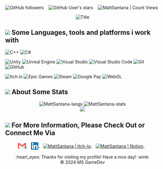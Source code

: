 <img alt="GitHub followers" src="https://img.shields.io/github/followers/MattSantana?style=social"> &nbsp;&nbsp; <img alt="GitHub User's stars" src="https://img.shields.io/github/stars/MattSantana?style=social"> &nbsp;&nbsp; <img alt="MattSantana | Count Views" src="https://enemo786q3svfle.m.pipedream.net" />

<div align="center">
  <img src="https://readme-typing-svg.herokuapp.com?font=FiraCode+Daughter&color=%2338C2FF&size=100&center=true&vCenter=true&height=150&width=2800&lines=Heyyy!!+What's+up?!;I'm+Matheus+Santana+and+i'm+a+Game+Dev!+%3C3;It's+a+pleasure+to+meet+you!;Welcome+to+my+Github+profile!" alt="Title"></img>
</div>


## <img src="https://media2.giphy.com/media/QssGEmpkyEOhBCb7e1/giphy.gif?cid=ecf05e47a0n3gi1bfqntqmob8g9aid1oyj2wr3ds3mg700bl&rid=giphy.gif" width="50px"> Some Languages, tools and platforms i work with
![C++](https://img.shields.io/badge/c++-%2300599C.svg?style=for-the-badge&logo=c%2B%2B&logoColor=white) ![C#](https://img.shields.io/badge/c%23-%23239120.svg?style=for-the-badge&logo=csharp&logoColor=white)

![Unity](https://img.shields.io/badge/unity-%23000000.svg?style=for-the-badge&logo=unity&logoColor=white) ![Unreal Engine](https://img.shields.io/badge/unrealengine-%23313131.svg?style=for-the-badge&logo=unrealengine&logoColor=white) 	![Visual Studio](https://img.shields.io/badge/Visual%20Studio-5C2D91.svg?style=for-the-badge&logo=visual-studio&logoColor=white) ![Visual Studio Code](https://img.shields.io/badge/Visual%20Studio%20Code-0078d7.svg?style=for-the-badge&logo=visual-studio-code&logoColor=white) ![Git](https://img.shields.io/badge/git-%23F05033.svg?style=for-the-badge&logo=git&logoColor=white) ![GitHub](https://img.shields.io/badge/github-%23121011.svg?style=for-the-badge&logo=github&logoColor=white)

![Itch.io](https://img.shields.io/badge/Itch-%23FF0B34.svg?style=for-the-badge&logo=Itch.io&logoColor=white)  ![Epic Games](https://img.shields.io/badge/epicgames-%23313131.svg?style=for-the-badge&logo=epicgames&logoColor=white) ![Steam](https://img.shields.io/badge/steam-%23000000.svg?style=for-the-badge&logo=steam&logoColor=white) ![Google Pay](https://img.shields.io/badge/GooglePay-%233780F1.svg?style=for-the-badge&logo=Google-Pay&logoColor=white) ![WebGL](https://img.shields.io/badge/WebGL-990000?logo=webgl&logoColor=white&style=for-the-badge)


## <img src="https://media0.giphy.com/media/cNZqrH5IzOG0xrlWks/giphy.gif?cid=ecf05e47map255q427en9uprqc1sb0unjq5k4fnqg5pmhhs4&rid=giphy.gif&ct=s" width="50px"> About Some Stats
<div align="center">
<img height="150em" src="https://github-readme-stats.vercel.app/api/top-langs/?username=MattSantana&layout=compact&show_icon=true&theme=algolia" alt="MattSantana-langs"/>
<img height="150em" src="https://github-readme-stats.vercel.app/api/?username=MattSantana&layout=compact&show_icon=true&theme=algolia" alt="MattSantana-stats"/>
</div>
<div align="center">
    <img src="https://github-readme-streak-stats.herokuapp.com/?user=MattSantana&theme=algolia&background=0d1117&hide_border=true" />
</div>


## <img src='https://raw.githubusercontent.com/ShahriarShafin/ShahriarShafin/main/Assets/handshake.gif' width="80px"> For More Information, Please Check Out or Connect Me Via
<p align="center">
  <a href="mailto:msantana.oliveira22@gmail.com" >
    <img align="center" alt="MattSantana | Gmail" width="26px" src="https://github.com/SatYu26/SatYu26/blob/master/Assets/Gmail.svg"/>
  </a> &nbsp;&nbsp;
  
  <a href="https://www.linkedin.com/in/santanamatt//" target="_blank">
    <img align="center" alt="MattSantana | Linkedin" width="24px" src="https://github.com/SatYu26/SatYu26/blob/master/Assets/Linkedin.svg" />
  </a> &nbsp;&nbsp;

  <a href="https://mattsantana.itch.io/" target="_blank">
    <img align="center" alt="MattSantana | Itch-Io" width="24px" src="https://cdn2.steamgriddb.com/icon/a72437afb97803a6acb5420ef8b8a90f.png" />
  </a> &nbsp;&nbsp;

  <a href="https://matunitydev.notion.site/Matheus-Santana-783d7399f93247ff864b58469051ba1f?pvs=74" target="_blank">
    <img align="center" alt="MattSantana | Notion" width="24px" src="https://upload.wikimedia.org/wikipedia/commons/4/45/Notion_app_logo.png" />
  </a> &nbsp;&nbsp;

<p> 

<div align="center">
  :heart_eyes: Thanks for visiting my profile! Have a nice day! :wink: <br/>
  &copy; 2024 MS GameDev
</div>


  

